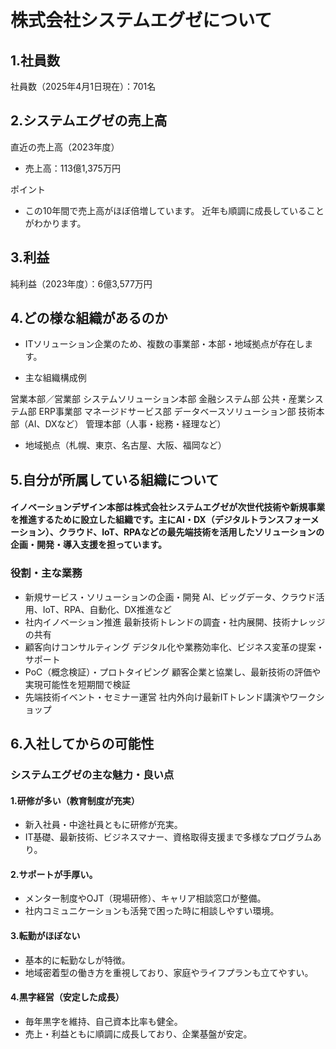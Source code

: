 # 株式会社システムエグゼについて
## 1.社員数
社員数（2025年4月1日現在）：701名
## 2.システムエグゼの売上高
直近の売上高（2023年度）
- 売上高：113億1,375万円

ポイント
- この10年間で売上高がほぼ倍増しています。
近年も順調に成長していることがわかります。
## 3.利益
純利益（2023年度）：6億3,577万円
## 4.どの様な組織があるのか
- ITソリューション企業のため、複数の事業部・本部・地域拠点が存在します。


- 主な組織構成例

営業本部／営業部
システムソリューション本部
金融システム部
公共・産業システム部
ERP事業部
マネージドサービス部
データベースソリューション部
技術本部（AI、DXなど）
管理本部（人事・総務・経理など）
- 地域拠点（札幌、東京、名古屋、大阪、福岡など）
## 5.自分が所属している組織について
#### イノベーションデザイン本部は株式会社システムエグゼが次世代技術や新規事業を推進するために設立した組織です。主にAI・DX（デジタルトランスフォーメーション）、クラウド、IoT、RPAなどの最先端技術を活用したソリューションの企画・開発・導入支援を担っています。
### 役割・主な業務
- 新規サービス・ソリューションの企画・開発
AI、ビッグデータ、クラウド活用、IoT、RPA、自動化、DX推進など
- 社内イノベーション推進
最新技術トレンドの調査・社内展開、技術ナレッジの共有
- 顧客向けコンサルティング
デジタル化や業務効率化、ビジネス変革の提案・サポート
- PoC（概念検証）・プロトタイピング
顧客企業と協業し、最新技術の評価や実現可能性を短期間で検証
- 先端技術イベント・セミナー運営
社内外向け最新ITトレンド講演やワークショップ
## 6.入社してからの可能性
### システムエグゼの主な魅力・良い点
#### 1.研修が多い（教育制度が充実）
- 新入社員・中途社員ともに研修が充実。
- IT基礎、最新技術、ビジネスマナー、資格取得支援まで多様なプログラムあり。
#### 2.サポートが手厚い。
- メンター制度やOJT（現場研修）、キャリア相談窓口が整備。
- 社内コミュニケーションも活発で困った時に相談しやすい環境。
#### 3.転勤がほぼない

- 基本的に転勤なしが特徴。
- 地域密着型の働き方を重視しており、家庭やライフプランも立てやすい。
#### 4.黒字経営（安定した成長）
- 毎年黒字を維持、自己資本比率も健全。
- 売上・利益ともに順調に成長しており、企業基盤が安定。